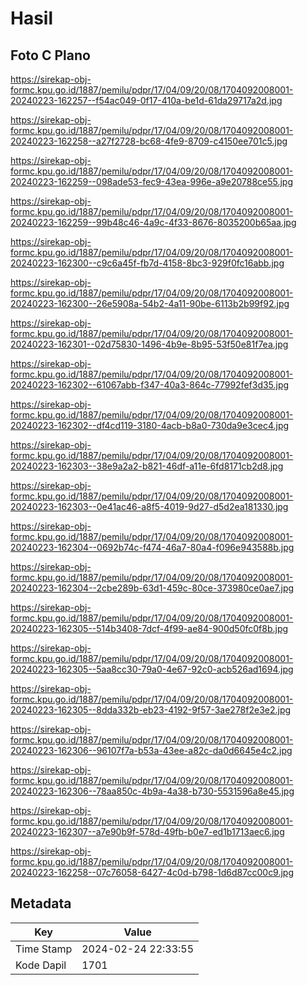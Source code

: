 # Hasil

## Foto C Plano

https://sirekap-obj-formc.kpu.go.id/1887/pemilu/pdpr/17/04/09/20/08/1704092008001-20240223-162257--f54ac049-0f17-410a-be1d-61da29717a2d.jpg

https://sirekap-obj-formc.kpu.go.id/1887/pemilu/pdpr/17/04/09/20/08/1704092008001-20240223-162258--a27f2728-bc68-4fe9-8709-c4150ee701c5.jpg

https://sirekap-obj-formc.kpu.go.id/1887/pemilu/pdpr/17/04/09/20/08/1704092008001-20240223-162259--098ade53-fec9-43ea-996e-a9e20788ce55.jpg

https://sirekap-obj-formc.kpu.go.id/1887/pemilu/pdpr/17/04/09/20/08/1704092008001-20240223-162259--99b48c46-4a9c-4f33-8676-8035200b65aa.jpg

https://sirekap-obj-formc.kpu.go.id/1887/pemilu/pdpr/17/04/09/20/08/1704092008001-20240223-162300--c9c6a45f-fb7d-4158-8bc3-929f0fc16abb.jpg

https://sirekap-obj-formc.kpu.go.id/1887/pemilu/pdpr/17/04/09/20/08/1704092008001-20240223-162300--26e5908a-54b2-4a11-90be-6113b2b99f92.jpg

https://sirekap-obj-formc.kpu.go.id/1887/pemilu/pdpr/17/04/09/20/08/1704092008001-20240223-162301--02d75830-1496-4b9e-8b95-53f50e81f7ea.jpg

https://sirekap-obj-formc.kpu.go.id/1887/pemilu/pdpr/17/04/09/20/08/1704092008001-20240223-162302--61067abb-f347-40a3-864c-77992fef3d35.jpg

https://sirekap-obj-formc.kpu.go.id/1887/pemilu/pdpr/17/04/09/20/08/1704092008001-20240223-162302--df4cd119-3180-4acb-b8a0-730da9e3cec4.jpg

https://sirekap-obj-formc.kpu.go.id/1887/pemilu/pdpr/17/04/09/20/08/1704092008001-20240223-162303--38e9a2a2-b821-46df-a11e-6fd8171cb2d8.jpg

https://sirekap-obj-formc.kpu.go.id/1887/pemilu/pdpr/17/04/09/20/08/1704092008001-20240223-162303--0e41ac46-a8f5-4019-9d27-d5d2ea181330.jpg

https://sirekap-obj-formc.kpu.go.id/1887/pemilu/pdpr/17/04/09/20/08/1704092008001-20240223-162304--0692b74c-f474-46a7-80a4-f096e943588b.jpg

https://sirekap-obj-formc.kpu.go.id/1887/pemilu/pdpr/17/04/09/20/08/1704092008001-20240223-162304--2cbe289b-63d1-459c-80ce-373980ce0ae7.jpg

https://sirekap-obj-formc.kpu.go.id/1887/pemilu/pdpr/17/04/09/20/08/1704092008001-20240223-162305--514b3408-7dcf-4f99-ae84-900d50fc0f8b.jpg

https://sirekap-obj-formc.kpu.go.id/1887/pemilu/pdpr/17/04/09/20/08/1704092008001-20240223-162305--5aa8cc30-79a0-4e67-92c0-acb526ad1694.jpg

https://sirekap-obj-formc.kpu.go.id/1887/pemilu/pdpr/17/04/09/20/08/1704092008001-20240223-162305--8dda332b-eb23-4192-9f57-3ae278f2e3e2.jpg

https://sirekap-obj-formc.kpu.go.id/1887/pemilu/pdpr/17/04/09/20/08/1704092008001-20240223-162306--96107f7a-b53a-43ee-a82c-da0d6645e4c2.jpg

https://sirekap-obj-formc.kpu.go.id/1887/pemilu/pdpr/17/04/09/20/08/1704092008001-20240223-162306--78aa850c-4b9a-4a38-b730-5531596a8e45.jpg

https://sirekap-obj-formc.kpu.go.id/1887/pemilu/pdpr/17/04/09/20/08/1704092008001-20240223-162307--a7e90b9f-578d-49fb-b0e7-ed1b1713aec6.jpg

https://sirekap-obj-formc.kpu.go.id/1887/pemilu/pdpr/17/04/09/20/08/1704092008001-20240223-162258--07c76058-6427-4c0d-b798-1d6d87cc00c9.jpg


## Metadata

| Key        | Value               |
| ---------- | ------------------- |
| Time Stamp | 2024-02-24 22:33:55 |
| Kode Dapil | 1701                |



